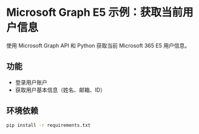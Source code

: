 # Microsoft Graph E5 示例：获取当前用户信息

使用 Microsoft Graph API 和 Python 获取当前 Microsoft 365 E5 用户信息。

## 功能

- 登录用户账户
- 获取用户基本信息（姓名、邮箱、ID）

## 环境依赖

```bash
pip install -r requirements.txt
